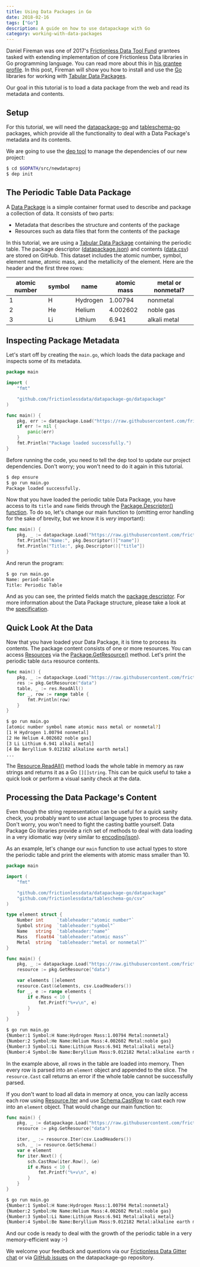```yaml
---
title: Using Data Packages in Go
date: 2018-02-16
tags: ["Go"]
description: A guide on how to use datapackage with Go
category: working-with-data-packages
---
```



Daniel Fireman was one of 2017's [Frictionless Data Tool Fund][toolfund] grantees tasked with extending implementation of core Frictionless Data libraries in Go programming language. You can read more about this in [his grantee profile][toolfund-daniel]. In this post, Fireman will show you how to install and use the [Go](http://golang.org) libraries for working with [Tabular Data Packages][tdp].

Our goal in this tutorial is to load a data package from the web and read its metadata and contents.

## Setup
For this tutorial, we will need the [datapackage-go][dp-go] and [tableschema-go][ts-go] packages, which provide all the functionality to deal with a Data Package's metadata and its contents.

We are going to use the [dep tool](https://golang.github.io/dep/) to manage the dependencies of our new project:

```sh
$ cd $GOPATH/src/newdataproj
$ dep init
```

## The Periodic Table Data Package

A [Data Package][dp] is a simple container format used to describe and package a collection of data. It consists of two parts:

* Metadata that describes the structure and contents of the package
* Resources such as data files that form the contents of the package

In this tutorial, we are using a [Tabular Data Package][tdp] containing the periodic table. The package descriptor ([datapackage.json][datapackage.json]) and contents ([data.csv][data.csv]) are stored on GitHub. This dataset includes the atomic number, symbol, element name, atomic mass, and the metallicity of the element. Here are the header and the first three rows:

| atomic number | symbol | name     | atomic mass | metal or nonmetal? |
|---------------|--------|----------|-------------|--------------------|
| 1             | H      | Hydrogen | 1.00794     | nonmetal           |
| 2             | He     | Helium   | 4.002602    | noble gas          |
| 3             | Li     | Lithium  | 6.941       | alkali metal       |

## Inspecting Package Metadata

Let's start off by creating the `main.go`, which loads the data package and inspects some of its metadata.

```go
package main

import (
    "fmt"

    "github.com/frictionlessdata/datapackage-go/datapackage"
)

func main() {
    pkg, err := datapackage.Load("https://raw.githubusercontent.com/frictionlessdata/example-data-packages/62d47b454d95a95b6029214b9533de79401e953a/periodic-table/datapackage.json")
    if err != nil {
        panic(err)
    }
    fmt.Println("Package loaded successfully.")
}
```

Before running the code, you need to tell the dep tool to update our project dependencies. Don't worry; you won't need to do it again in this tutorial.

```sh
$ dep ensure
$ go run main.go
Package loaded successfully.
```

Now that you have loaded the periodic table Data Package, you have access to its `title` and `name` fields through the [Package.Descriptor() function](https://godoc.org/github.com/frictionlessdata/datapackage-go/datapackage#Package.Descriptor).  To do so, let's change our main function to (omitting error handling for the sake of brevity, but we know it is _very_ important):

```go
func main() {
    pkg, _ := datapackage.Load("https://raw.githubusercontent.com/frictionlessdata/example-data-packages/62d47b454d95a95b6029214b9533de79401e953a/periodic-table/datapackage.json")
    fmt.Println("Name:", pkg.Descriptor()["name"])
    fmt.Println("Title:", pkg.Descriptor()["title"])
}
```

And rerun the program:

```sh
$ go run main.go
Name: period-table
Title: Periodic Table
```

And as you can see, the printed fields match the [package descriptor][datapackage.json]. For more information about the Data Package structure, please take a look at the [specification](https://specs.frictionlessdata.io/data-package/).

## Quick Look At the Data

Now that you have loaded your Data Package, it is time to process its contents. The package content consists of one or more resources. You can access [Resources][dp-go-resource] via the [Package.GetResource()](https://godoc.org/github.com/frictionlessdata/datapackage-go/datapackage#Package.GetResource()) method. Let's print the periodic table `data` resource contents.

```go
func main() {
    pkg, _ := datapackage.Load("https://raw.githubusercontent.com/frictionlessdata/example-data-packages/62d47b454d95a95b6029214b9533de79401e953a/periodic-table/datapackage.json")
    res := pkg.GetResource("data")
    table, _ := res.ReadAll()
    for _, row := range table {
        fmt.Println(row)
    }
}
```

```sh
$ go run main.go
[atomic number symbol name atomic mass metal or nonmetal?]
[1 H Hydrogen 1.00794 nonmetal]
[2 He Helium 4.002602 noble gas]
[3 Li Lithium 6.941 alkali metal]
[4 Be Beryllium 9.012182 alkaline earth metal]
...
```

The [Resource.ReadAll()](https://godoc.org/github.com/frictionlessdata/datapackage-go/datapackage#Resource.ReadAll) method loads the whole table in memory as raw strings and returns it as a Go `[][]string`. This can be quick useful to take a quick look or perform a visual sanity check at the data.

## Processing the Data Package's Content

Even though the string representation can be useful for a quick sanity check, you probably want to use actual language types to process the data. Don't worry, you won't need to fight the casting battle yourself. Data Package Go libraries provide a rich set of methods to deal with data loading in a very idiomatic way (very similar to [encoding/json](https://golang.org/pkg/encoding/json/)).

As an example, let's change our `main` function to use actual types to store the periodic table and print the elements with atomic mass smaller than 10.

```go
package main

import (
    "fmt"

    "github.com/frictionlessdata/datapackage-go/datapackage"
    "github.com/frictionlessdata/tableschema-go/csv"
)

type element struct {
    Number int     `tableheader:"atomic number"`
    Symbol string  `tableheader:"symbol"`
    Name   string  `tableheader:"name"`
    Mass   float64 `tableheader:"atomic mass"`
    Metal  string  `tableheader:"metal or nonmetal?"`
}

func main() {
    pkg, _ := datapackage.Load("https://raw.githubusercontent.com/frictionlessdata/example-data-packages/62d47b454d95a95b6029214b9533de79401e953a/periodic-table/datapackage.json")
    resource := pkg.GetResource("data")

    var elements []element
    resource.Cast(&elements, csv.LoadHeaders())
    for _, e := range elements {
        if e.Mass < 10 {
            fmt.Printf("%+v\n", e)
        }
    }
}
```

```sh
$ go run main.go
{Number:1 Symbol:H Name:Hydrogen Mass:1.00794 Metal:nonmetal}
{Number:2 Symbol:He Name:Helium Mass:4.002602 Metal:noble gas}
{Number:3 Symbol:Li Name:Lithium Mass:6.941 Metal:alkali metal}
{Number:4 Symbol:Be Name:Beryllium Mass:9.012182 Metal:alkaline earth metal}
```

In the example above, all rows in the table are loaded into memory. Then every row is parsed into an `element` object and appended to the slice. The `resource.Cast` call returns an error if the whole table cannot be successfully parsed.

If you don't want to load all data in memory at once, you can lazily access each row using [Resource.Iter](https://godoc.org/github.com/frictionlessdata/datapackage-go/datapackage#Resource.Iter) and use [Schema.CastRow](https://godoc.org/github.com/frictionlessdata/tableschema-go/schema#Schema.CastRow) to cast each row into an `element` object. That would change our main function to:

```go
func main() {
    pkg, _ := datapackage.Load("https://raw.githubusercontent.com/frictionlessdata/example-data-packages/62d47b454d95a95b6029214b9533de79401e953a/periodic-table/datapackage.json")
    resource := pkg.GetResource("data")

    iter, _ := resource.Iter(csv.LoadHeaders())
    sch, _ := resource.GetSchema()
    var e element
    for iter.Next() {
        sch.CastRow(iter.Row(), &e)
        if e.Mass < 10 {
            fmt.Printf("%+v\n", e)
        }
    }
}
```

```sh
$ go run main.go
{Number:1 Symbol:H Name:Hydrogen Mass:1.00794 Metal:nonmetal}
{Number:2 Symbol:He Name:Helium Mass:4.002602 Metal:noble gas}
{Number:3 Symbol:Li Name:Lithium Mass:6.941 Metal:alkali metal}
{Number:4 Symbol:Be Name:Beryllium Mass:9.012182 Metal:alkaline earth metal}
```

And our code is ready to deal with the growth of the periodic table in a very memory-efficient way :-)

We welcome your feedback and questions via our [Frictionless Data Gitter chat][fd-gitter] or via [GitHub issues][dp-go-issues] on the datapackage-go repository.

[dp]: https://specs.frictionlessdata.io/data-package/
[tdp]: https://specs.frictionlessdata.io/tabular-data-package/
[toolfund]: https://toolfund.frictionlessdata.io
[toolfund-daniel]:/blog/2017/11/01/daniel-fireman/
[dp-go]: https://github.com/frictionlessdata/datapackage-go
[ts-go]: https://github.com/frictionlessdata/tableschema-go
[ts]: /table-schema/
[dp-go-resource]:https://godoc.org/github.com/frictionlessdata/datapackage-go/datapackage#Resource
[fd-gitter]: http://gitter.im/frictionlessdata/chat
[dp-go-issues]: https://github.com/frictionlessdata/datapackage-go/issues
[datapackage.json]: https://raw.githubusercontent.com/frictionlessdata/example-data-packages/62d47b454d95a95b6029214b9533de79401e953a/periodic-table/datapackage.json
[data.csv]: https://raw.githubusercontent.com/frictionlessdata/example-data-packages/62d47b454d95a95b6029214b9533de79401e953a/periodic-table/data.csv
